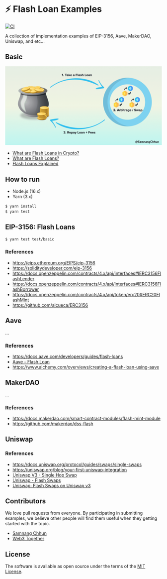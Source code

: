 # ⚡️ Flash Loan Examples

[![CI](https://github.com/samnang/flash-loan-examples/actions/workflows/build.yml/badge.svg)](https://github.com/samnang/flash-loan-examples/actions/workflows/build.yml)

A collection of implementation examples of EIP-3156, Aave, MakerDAO, Uniswap, and etc...

## Basic

![Flash Loan](images/flash_loan.png?raw=true "Flash Loan")

- [What are Flash Loans in Crypto?](https://www.youtube.com/watch?v=1t1sdlMIPj4)
- [What are Flash Loans?](https://www.youtube.com/watch?v=YiF6x193fRk)
- [Flash Loans Explained](https://www.youtube.com/watch?v=mCJUhnXQ76s)

## How to run

- Node.js (16.x)
- Yarn (3.x)

```sh
$ yarn install
$ yarn test
```

## EIP-3156: Flash Loans

```sh
$ yarn test test/basic
```

### References

- https://eips.ethereum.org/EIPS/eip-3156
- https://soliditydeveloper.com/eip-3156
- https://docs.openzeppelin.com/contracts/4.x/api/interfaces#IERC3156FlashLender
- https://docs.openzeppelin.com/contracts/4.x/api/interfaces#IERC3156FlashBorrower
- https://docs.openzeppelin.com/contracts/4.x/api/token/erc20#ERC20FlashMint
- https://github.com/alcueca/ERC3156

## Aave

...

### References

- https://docs.aave.com/developers/guides/flash-loans
- [Aave - Flash Loan](https://www.youtube.com/watch?v=_GZHt-FVAQs)
- https://www.alchemy.com/overviews/creating-a-flash-loan-using-aave

## MakerDAO

...

### References

- https://docs.makerdao.com/smart-contract-modules/flash-mint-module
- https://github.com/makerdao/dss-flash

## Uniswap

### References

- https://docs.uniswap.org/protocol/guides/swaps/single-swaps
- https://uniswap.org/blog/your-first-uniswap-integration
- [Uniswap V3 - Single Hop Swap](https://www.youtube.com/watch?v=f5Fuhm_8FjE)
- [Uniswap - Flash Swaps](https://www.youtube.com/watch?v=v0YekGlQpJU)
- [Uniswap: Flash Swaps on Uniswap v3](https://www.youtube.com/watch?v=eM4UidkvB-o)

## Contributors

We love pull requests from everyone. By participating in submitting examples, we believe other people will find them useful when they getting started with the topic.

- [Samnang Chhun](https://twitter.com/samnangchhun)
- [Web3 Together](https://twitter.com/web3together)

## License

The software is available as open source under the terms of the [MIT License](http://opensource.org/licenses/MIT).
